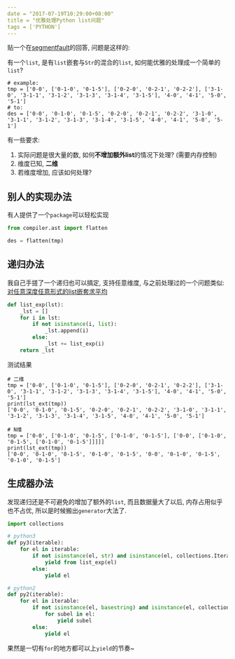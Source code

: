 ```yaml
---
date = "2017-07-19T10:29:00+08:00"
title = "优雅处理Python list问题"
tags = ['PYTHON']
---
```


贴一个在[segmentfault](https://segmentfault.com/q/1010000010242056/a-1020000010249040)的回答, 问题是这样的:

有一个`list`, 是有`list`嵌套与`Str`的混合的`list`, 如何能优雅的处理成一个简单的`list`?

```shell
# example:
tmp = ['0-0', ['0-1-0', '0-1-5'], ['0-2-0', '0-2-1', '0-2-2'], ['3-1-0', '3-1-1', '3-1-2', '3-1-3', '3-1-4', '3-1-5'], '4-0', '4-1', '5-0', '5-1']
# to:
des = ['0-0', '0-1-0', '0-1-5', '0-2-0', '0-2-1', '0-2-2', '3-1-0', '3-1-1', '3-1-2', '3-1-3', '3-1-4', '3-1-5', '4-0', '4-1', '5-0', '5-1']
```

有一些要求:

1. 实际问题是很大量的数, 如何**不增加额外list**的情况下处理? (需要内存控制)
2. 维度已知, **二维**
3. 若维度增加, 应该如何处理?

## 别人的实现办法

有人提供了一个`package`可以轻松实现

```python
from compiler.ast import flatten

des = flatten(tmp)
```

## 递归办法

我自己手搓了一个递归也可以搞定, 支持任意维度, 与之前处理过的一个问题类似: [对任意深度任意形式的list嵌套求平均](https://ferstar.org/post/root/dui-ren-yi-shen-du-ren-yi-xing-shi-de-listqian-tao-qiu-ping-jun)

```python
def list_exp(lst):
    _lst = []
    for i in lst:
        if not isinstance(i, list):
            _lst.append(i)
        else:
            _lst += list_exp(i)
    return _lst
```

测试结果

```shell
# 二维
tmp = ['0-0', ['0-1-0', '0-1-5'], ['0-2-0', '0-2-1', '0-2-2'], ['3-1-0', '3-1-1', '3-1-2', '3-1-3', '3-1-4', '3-1-5'], '4-0', '4-1', '5-0', '5-1']
print(lst_ext(tmp))
['0-0', '0-1-0', '0-1-5', '0-2-0', '0-2-1', '0-2-2', '3-1-0', '3-1-1', '3-1-2', '3-1-3', '3-1-4', '3-1-5', '4-0', '4-1', '5-0', '5-1']

# N维
tmp = ['0-0', ['0-1-0', '0-1-5', ['0-1-0', '0-1-5'], ['0-0', ['0-1-0', '0-1-5', ['0-1-0', '0-1-5']]]]]
print(lst_ext(tmp))
['0-0', '0-1-0', '0-1-5', '0-1-0', '0-1-5', '0-0', '0-1-0', '0-1-5', '0-1-0', '0-1-5']
```
## 生成器办法

发现递归还是不可避免的增加了额外的`list`, 而且数据量大了以后, 内存占用似乎也不占优, 所以是时候搬出`generator`大法了.

```python
import collections

# python3
def py3(iterable):
    for el in iterable:
        if not isinstance(el, str) and isinstance(el, collections.Iterable):
            yield from list_exp(el)
        else:
            yield el

# python2
def py2(iterable):
    for el in iterable:
        if not isinstance(el, basestring) and isinstance(el, collections.Iterable):
            for subel in el:
                yield subel
        else:
            yield el
```

果然是一切有`for`的地方都可以上`yield`的节奏~